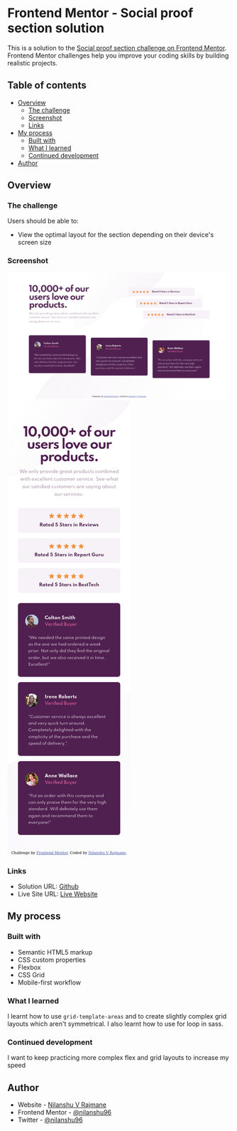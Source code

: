 # Frontend Mentor - Social proof section solution

This is a solution to the [Social proof section challenge on Frontend Mentor](https://www.frontendmentor.io/challenges/social-proof-section-6e0qTv_bA). Frontend Mentor challenges help you improve your coding skills by building realistic projects. 

## Table of contents

- [Overview](#overview)
  - [The challenge](#the-challenge)
  - [Screenshot](#screenshot)
  - [Links](#links)
- [My process](#my-process)
  - [Built with](#built-with)
  - [What I learned](#what-i-learned)
  - [Continued development](#continued-development)
- [Author](#author)

## Overview

### The challenge

Users should be able to:

- View the optimal layout for the section depending on their device's screen size

### Screenshot

![dekstop](./screenshots/screenshot-desktop.png)
![mobile](./screenshots/screenshot-mobile.png)

### Links

- Solution URL: [Github](https://github.com/nilanshu96/social-proof-section)
- Live Site URL: [Live Website](https://nilanshu96.github.io/social-proof-section/)

## My process

### Built with

- Semantic HTML5 markup
- CSS custom properties
- Flexbox
- CSS Grid
- Mobile-first workflow

### What I learned

I learnt how to use `grid-template-areas` and to create slightly complex grid layouts which aren't symmetrical. I also learnt how to use for loop in sass.

### Continued development

I want to keep practicing more complex flex and grid layouts to increase my speed

## Author

- Website - [Nilanshu V Rajmane](https://github.com/nilanshu96)
- Frontend Mentor - [@nilanshu96](https://www.frontendmentor.io/profile/nilanshu96)
- Twitter - [@nilanshu96](https://www.twitter.com/nilanshu96)
